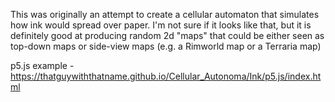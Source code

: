 This was originally an attempt to create a cellular automaton that simulates
how ink would spread over paper. I'm not sure if it looks like that, but it
is definitely good at producing random 2d "maps" that could be either seen as
top-down maps or side-view maps (e.g. a Rimworld map or a Terraria map)

p5.js example - https://thatguywiththatname.github.io/Cellular_Autonoma/Ink/p5.js/index.html
